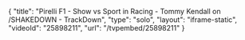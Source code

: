 {
    "title": "Pirelli F1 - Show vs Sport in Racing - Tommy Kendall on \/SHAKEDOWN - TrackDown",
    "type": "solo",
    "layout": "iframe-static",
    "videoId": "25898211",
    "url": "\/tvpembed\/25898211"
}